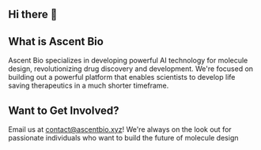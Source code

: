 ## Hi there 👋


## What is Ascent Bio
Ascent Bio specializes in developing powerful AI technology for molecule design, revolutionizing drug discovery and development. We're focused on building out a powerful platform that enables scientists to develop life saving therapeutics in a much shorter timeframe. 

## Want to Get Involved? 
Email us at contact@ascentbio.xyz! We're always on the look out for passionate individuals who want to build the future of molecule design

## 
<!--

**Here are some ideas to get you started:**

🙋‍♀️ A short introduction - what is your organization all about?
🌈 Contribution guidelines - how can the community get involved?
👩‍💻 Useful resources - where can the community find your docs? Is there anything else the community should know?
🍿 Fun facts - what does your team eat for breakfast?
🧙 Remember, you can do mighty things with the power of [Markdown](https://docs.github.com/github/writing-on-github/getting-started-with-writing-and-formatting-on-github/basic-writing-and-formatting-syntax)
-->
